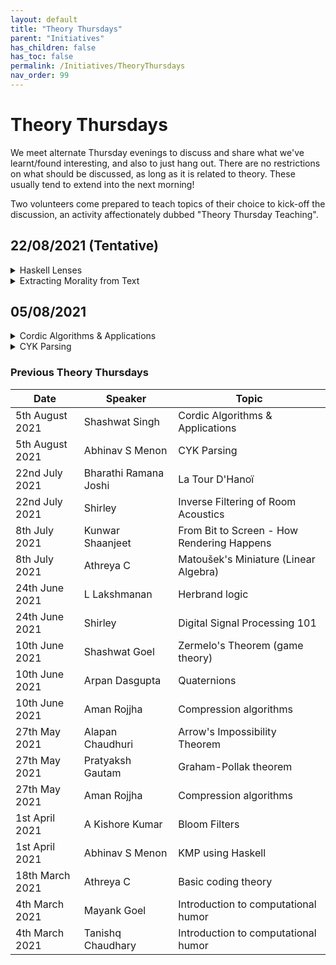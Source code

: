 ```yaml
---
layout: default
title: "Theory Thursdays"
parent: "Initiatives"
has_children: false
has_toc: false
permalink: /Initiatives/TheoryThursdays
nav_order: 99
---
```


Theory Thursdays
=================

We meet alternate Thursday evenings to discuss and share what we've learnt/found interesting, and also to just hang out. There are no restrictions on what should be discussed, as long as it is related to theory. These usually tend to extend into the next morning!

Two volunteers come prepared to teach topics of their choice to kick-off the discussion, an activity affectionately dubbed "Theory Thursday Teaching".

## 22/08/2021 (Tentative)

<details>
  <summary>Haskell Lenses</summary>
 
  + Teacher: Anurudh Peduri
</details>

<details>
  <summary>Extracting Morality from Text</summary>
 
  + Teacher: Mayank Goel
</details>

## 05/08/2021

<details>
  <summary>Cordic Algorithms & Applications</summary>
 
  + Teacher: Shashwat Singh
</details>

<details>
  <summary>CYK Parsing</summary>
 
  + Teacher: Abhinav S Menon
</details>

### Previous Theory Thursdays

| Date            | Speaker               | Topic                                      |
| --------------- | --------------------- | ------------------------------------------ |
| 5th August 2021 | Shashwat Singh        | Cordic Algorithms & Applications           |
| 5th August 2021 | Abhinav S Menon       | CYK Parsing                                |
| 22nd July 2021  | Bharathi Ramana Joshi | La Tour D'Hanoï                            |
| 22nd July 2021  | Shirley               | Inverse Filtering of Room Acoustics        |
| 8th July 2021   | Kunwar Shaanjeet      | From Bit to Screen - How Rendering Happens |
| 8th July 2021   | Athreya C             | Matoušek's Miniature (Linear Algebra)      |
| 24th June 2021  | L Lakshmanan          | Herbrand logic                             |
| 24th June 2021  | Shirley               | Digital Signal Processing 101              |
| 10th June 2021  | Shashwat Goel         | Zermelo's Theorem (game theory)            |
| 10th June 2021  | Arpan Dasgupta        | Quaternions                                |
| 10th June 2021  | Aman Rojjha           | Compression algorithms                     |
| 27th May 2021   | Alapan Chaudhuri      | Arrow's Impossibility Theorem              |
| 27th May 2021   | Pratyaksh Gautam      | Graham-Pollak theorem                      |
| 27th May 2021   | Aman Rojjha           | Compression algorithms                     |
| 1st April 2021  | A Kishore Kumar       | Bloom Filters                              |
| 1st April 2021  | Abhinav S Menon       | KMP using Haskell                          |
| 18th March 2021 | Athreya C             | Basic coding theory                        |
| 4th March 2021  | Mayank Goel           | Introduction to computational humor        |
| 4th March 2021  | Tanishq Chaudhary     | Introduction to computational humor        |


